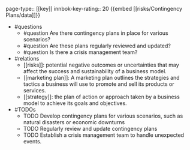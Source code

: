 page-type:: [[key]]
innbok-key-rating:: 20
{{embed [[risks/Contingency Plans/data]]}}
- #questions
  - #question Are there contingency plans in place for various scenarios?
  - #question Are these plans regularly reviewed and updated?
  - #question Is there a crisis management team?
- #relations
  - [[risks]]: potential negative outcomes or uncertainties that may affect the success and sustainability of a business model.
  - [[marketing plan]]: A marketing plan outlines the strategies and tactics a business will use to promote and sell its products or services.
  - [[strategy]]: the plan of action or approach taken by a business model to achieve its goals and objectives.
- #TODOs
  - TODO Develop contingency plans for various scenarios, such as natural disasters or economic downturns
  - TODO  Regularly review and update contingency plans
  - TODO  Establish a crisis management team to handle unexpected events.



